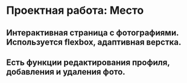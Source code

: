 # Проектная работа: Место
 
 ## Интерактивная страница с фотографиями. Используется flexbox, адаптивная верстка. 
 ## Есть функции редактирования профиля, добавления и удаления фото.
 


